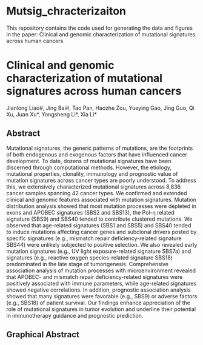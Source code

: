 # Mutsig_chracterizaiton

This repository contains the code used for generating the data and figures in the paper: Clinical and genomic characterization of mutational signatures across human cancers

# Clinical and genomic characterization of mutational signatures across human cancers

Jianlong Liao#, Jing Bai#, Tao Pan, Haozhe Zou, Yueying Gao, Jing Guo, Qi Xu, Juan Xu*, Yongsheng Li*, Xia Li*

## Abstract

Mutational signatures, the generic patterns of mutations, are the footprints of both endogenous and exogenous factors that have influenced cancer development. To date, dozens of mutational signatures have been discerned through computational methods. However, the etiology, mutational properties, clonality, immunology and prognostic value of mutation signatures across cancer types are poorly understood. To address this, we extensively characterized mutational signatures across 8,836 cancer samples spanning 42 cancer types. We confirmed and extended clinical and genomic features associated with mutation signatures. Mutation distribution analysis showed that most mutation processes were depleted in exons and APOBEC signatures (SBS2 and SBS13), the Pol-η related signature (SBS9) and SBS40 tended to contribute clustered mutations. We observed that age-related signatures (SBS1 and SBS5) and SBS40 tended to induce mutations affecting cancer genes and subclonal drivers posted by specific signatures (e.g., mismatch repair deficiency-related signature SBS44) were unlikely subjected to positive selection. We also revealed early mutation signatures (e.g., UV light exposure-related signature SBS7a) and signatures (e.g., reactive oxygen species-related signature SBS18) predominated in the late stage of tumorigenesis. Comprehensive association analysis of mutation processes with microenvironment revealed that APOBEC- and mismatch repair deficiency-related signatures were positively associated with immune parameters, while age-related signatures showed negative correlations. In addition, prognostic association analysis showed that many signatures were favorable (e.g., SBS9) or adverse factors (e.g., SBS18) of patient survival. Our findings enhance appreciation of the role of mutational signatures in tumor evolution and underline their potential in immunotherapy guidance and prognostic prediction.

## Graphical Abstract




